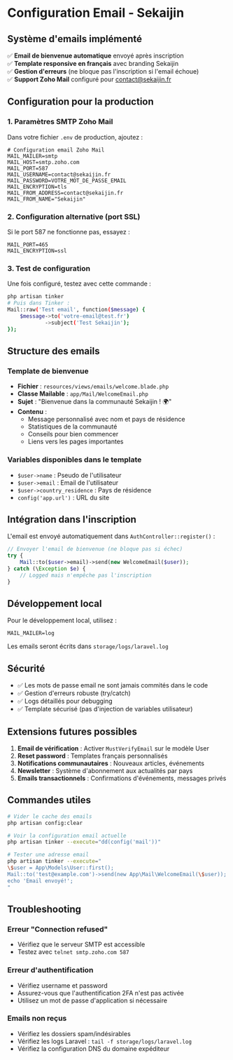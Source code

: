 # Configuration Email - Sekaijin

## Système d'emails implémenté

✅ **Email de bienvenue automatique** envoyé après inscription  
✅ **Template responsive en français** avec branding Sekaijin  
✅ **Gestion d'erreurs** (ne bloque pas l'inscription si l'email échoue)  
✅ **Support Zoho Mail** configuré pour contact@sekaijin.fr  

## Configuration pour la production

### 1. Paramètres SMTP Zoho Mail

Dans votre fichier `.env` de production, ajoutez :

```env
# Configuration email Zoho Mail
MAIL_MAILER=smtp
MAIL_HOST=smtp.zoho.com
MAIL_PORT=587
MAIL_USERNAME=contact@sekaijin.fr
MAIL_PASSWORD=VOTRE_MOT_DE_PASSE_EMAIL
MAIL_ENCRYPTION=tls
MAIL_FROM_ADDRESS=contact@sekaijin.fr
MAIL_FROM_NAME="Sekaijin"
```

### 2. Configuration alternative (port SSL)

Si le port 587 ne fonctionne pas, essayez :

```env
MAIL_PORT=465
MAIL_ENCRYPTION=ssl
```

### 3. Test de configuration

Une fois configuré, testez avec cette commande :

```bash
php artisan tinker
# Puis dans Tinker :
Mail::raw('Test email', function($message) {
    $message->to('votre-email@test.fr')
            ->subject('Test Sekaijin');
});
```

## Structure des emails

### Template de bienvenue

- **Fichier** : `resources/views/emails/welcome.blade.php`
- **Classe Mailable** : `app/Mail/WelcomeEmail.php`
- **Sujet** : "Bienvenue dans la communauté Sekaijin ! 🌍"
- **Contenu** : 
  - Message personnalisé avec nom et pays de résidence
  - Statistiques de la communauté
  - Conseils pour bien commencer
  - Liens vers les pages importantes

### Variables disponibles dans le template

- `$user->name` : Pseudo de l'utilisateur
- `$user->email` : Email de l'utilisateur  
- `$user->country_residence` : Pays de résidence
- `config('app.url')` : URL du site

## Intégration dans l'inscription

L'email est envoyé automatiquement dans `AuthController::register()` :

```php
// Envoyer l'email de bienvenue (ne bloque pas si échec)
try {
    Mail::to($user->email)->send(new WelcomeEmail($user));
} catch (\Exception $e) {
    // Logged mais n'empêche pas l'inscription
}
```

## Développement local

Pour le développement local, utilisez :

```env
MAIL_MAILER=log
```

Les emails seront écrits dans `storage/logs/laravel.log`

## Sécurité

- ✅ Les mots de passe email ne sont jamais commités dans le code
- ✅ Gestion d'erreurs robuste (try/catch)
- ✅ Logs détaillés pour debugging
- ✅ Template sécurisé (pas d'injection de variables utilisateur)

## Extensions futures possibles

1. **Email de vérification** : Activer `MustVerifyEmail` sur le modèle User
2. **Reset password** : Templates français personnalisés
3. **Notifications communautaires** : Nouveaux articles, événements
4. **Newsletter** : Système d'abonnement aux actualités par pays
5. **Emails transactionnels** : Confirmations d'événements, messages privés

## Commandes utiles

```bash
# Vider le cache des emails
php artisan config:clear

# Voir la configuration email actuelle
php artisan tinker --execute="dd(config('mail'))"

# Tester une adresse email
php artisan tinker --execute="
\$user = App\Models\User::first();
Mail::to('test@example.com')->send(new App\Mail\WelcomeEmail(\$user));
echo 'Email envoyé!';
"
```

## Troubleshooting

### Erreur "Connection refused"
- Vérifiez que le serveur SMTP est accessible
- Testez avec `telnet smtp.zoho.com 587`

### Erreur d'authentification
- Vérifiez username et password
- Assurez-vous que l'authentification 2FA n'est pas activée
- Utilisez un mot de passe d'application si nécessaire

### Emails non reçus
- Vérifiez les dossiers spam/indésirables
- Vérifiez les logs Laravel : `tail -f storage/logs/laravel.log`
- Vérifiez la configuration DNS du domaine expéditeur